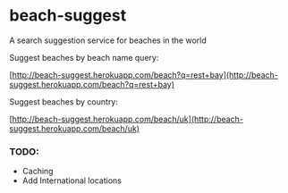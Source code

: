 # beach-suggest

A search suggestion service for beaches in the world

Suggest beaches by beach name query:

[http://beach-suggest.herokuapp.com/beach?q=rest+bay](http://beach-suggest.herokuapp.com/beach?q=rest+bay)

Suggest beaches by country:

[http://beach-suggest.herokuapp.com/beach/uk](http://beach-suggest.herokuapp.com/beach/uk)
    
### TODO:

* Caching
* Add International locations